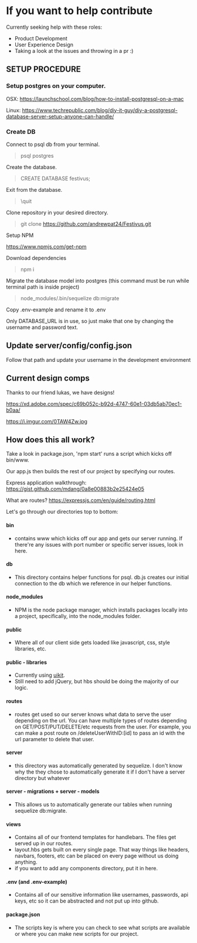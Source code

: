 # If you want to help contribute
Currently seeking help with these roles: 
* Product Development
* User Experience Design
* Taking a look at the issues and throwing in a pr :) 

## SETUP PROCEDURE

### Setup postgres on your computer. 

OSX: https://launchschool.com/blog/how-to-install-postgresql-on-a-mac

Linux: https://www.techrepublic.com/blog/diy-it-guy/diy-a-postgresql-database-server-setup-anyone-can-handle/

### Create DB

Connect to psql db from your terminal.

> psql postgres

Create the database.

> CREATE DATABASE festivus;

Exit from the database. 

> \quit

Clone repository in your desired directory. 

> git clone https://github.com/andrewpat24/Festivus.git

Setup NPM 

https://www.npmjs.com/get-npm

Download dependencies

> npm i

Migrate the database model into postgres (this command must be run while terminal path is inside project)

> node_modules/.bin/sequelize db:migrate

Copy .env-example and rename it to .env

Only DATABASE_URL is in use, so just make that one by changing the username and password text. 

## Update server/config/config.json 

Follow that path and update your username in the development environment

## Current design comps

Thanks to our friend lukas, we have designs! 

https://xd.adobe.com/spec/c69b052c-b92d-4747-60e1-03db5ab70ec1-b0aa/

https://i.imgur.com/0TAW4Zw.jpg

## How does this all work? 

Take a look in package.json, 'npm start' runs a script which kicks off bin/www. 

Our app.js then builds the rest of our project by specifying our routes. 

Express application walkthrough: 
https://gist.github.com/mdang/0a8e00883b2e25424e05

What are routes? 
https://expressjs.com/en/guide/routing.html

Let's go through our directories top to bottom: 
#### bin
* contains www which kicks off our app and gets our server running. If there're any issues with port number or specific server issues, look in here. 

#### db 
* This directory contains helper functions for psql. db.js creates our initial connection to the db which we reference in our helper functions. 

#### node_modules
* NPM is the node package manager, which installs packages locally into a project, specifically, into the node_modules folder.

#### public
* Where all of our client side gets loaded like javascript, css, style libraries, etc. 

#### public - libraries 
* Currently using [uikit](https://getuikit.com/docs/introduction).
* Still need to add jQuery, but hbs should be doing the majority of our logic. 

#### routes
* routes get used so our server knows what data to serve the user depending on the url. You can have multiple types of routes depending on GET/POST/PUT/DELETE/etc requests from the user. For example, you can make a post route on /deleteUserWithID:[id] to pass an id with the url parameter to delete that user. 

#### server
* this directory was automatically generated by sequelize. I don't know why the they chose to automatically generate it if I don't have a server directory but whatever

#### server - migrations + server - models
* This allows us to automatically generate our tables when running sequelize db:migrate. 

#### views
* Contains all of our frontend templates for handlebars. The files get served up in our routes.
* layout.hbs gets built on every single page. That way things like headers, navbars, footers, etc can be placed on every page without us doing anything. 
* if you want to add any components directory, put it in here. 

#### .env (and .env-example)
* Contains all of our sensitive information like usernames, passwords, api keys, etc so it can be abstracted and not put up into github. 

#### package.json
* The scripts key is where you can check to see what scripts are available or where you can make new scripts for our project.



